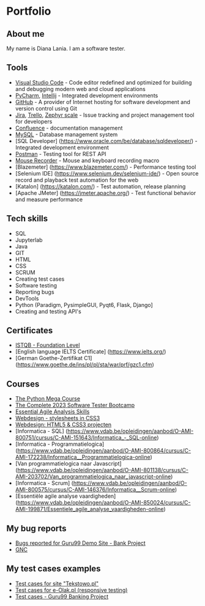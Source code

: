 # Portfolio

## About me
My name is Diana Lania. I am a software tester.

## Tools
  - [Visual Studio Code](https://code.visualstudio.com) - Code editor redefined and optimized for building and debugging modern web and cloud applications  
  - [PyCharm](https://www.jetbrains.com/pycharm/), [Intellij](https://www.jetbrains.com/idea/) - Integrated development environments
  - [GitHub](https://github.com/DianaLania) - A provider of Internet hosting for software development and version control using Git
  - [Jira](https://www.atlassian.com/software/jira0), [Trello](https://trello.com/), [Zephyr scale](https://smartbear.com/test-management/zephyr-scale/) - Issue tracking and project management tool for developers
  - [Confluence](https://www.atlassian.com/software/confluence/) - documentation management
  - [MySQL](https://www.mysql.com/) - Database management system
  - [SQL Developer] (https://www.oracle.com/be/database/sqldeveloper/) - Integrated development environment
  - [Postman](https://www.postman.com/) - Testing tool for REST API
  - [Mouse Recorder](https://www.mouserecorder.com/) - Mouse and keyboard recording macro
  - [Blazemeter] (https://www.blazemeter.com/) - Performance testing tool
  - [Selenium IDE] (https://www.selenium.dev/selenium-ide/) - Open source record and playback test automation for the web
  - [Katalon] (https://katalon.com/) - Test automation, release planning
  - [Apache JMeter] (https://jmeter.apache.org/) - Test functional behavior and measure performance


  

## Tech skills
  - SQL 
  - Jupyterlab
  - Java 
  - GIT
  - HTML
  - CSS    
  - SCRUM
  - Creating test cases
  - Software testing
  - Reporting bugs      
  - DevTools
  - Python (Paradigm, PysimpleGUI, Pyqt6, Flask, Django]
  - Creating and testing API's
 



## Certificates
  - [ISTQB - Foundation Level](https://www.istqb.org/certifications/certified-tester-foundation-level) 
  - [English language IELTS Certificate] (https://www.ielts.org/)
  - [German Goethe-Zertifikat C1] (https://www.goethe.de/ins/pl/pl/sta/war/prf/gzc1.cfm)


## Courses
  - [The Python Mega Course](https://www.udemy.com/course/the-python-mega-course/) 
  - [The Complete 2023 Software Tester Bootcamp](https://www.udemy.com/course/testerbootcamp/?kw=the+complete+2023+softwa&src=sac)
  - [Essential Agile Analysis Skills](https://www.vdab.be/opleidingen/aanbod/O-AMI-850024/cursus/C-AMI-199871/Essentiele_agile_analyse_vaardigheden-online) 
  - [Webdesign - stylesheets in CSS3](https://www.vdab.be/opleidingen/aanbod/O-AMI-800417/cursus/C-AMI-144883/Webdesign_-_stylesheets_in_CSS3-online)
  - [Webdesign: HTML5 & CSS3 projecten](https://www.vdab.be/opleidingen/aanbod/O-AMI-800827/cursus/C-AMI-165239/Webdesign__HTML5_%2526_CSS3_projecten-online)  
  - [Informatica - SQL] (https://www.vdab.be/opleidingen/aanbod/O-AMI-800751/cursus/C-AMI-151643/Informatica_-_SQL-online)
  - [Informatica - Programmatielogica] (https://www.vdab.be/opleidingen/aanbod/O-AMI-800864/cursus/C-AMI-172238/Informatica__Programmatielogica-online)
  - [Van programmatielogica naar Javascript] (https://www.vdab.be/opleidingen/aanbod/O-AMI-801138/cursus/C-AMI-203702/Van_programmatielogica_naar_javascript-online)
  - [Informatica - Scrum] (https://www.vdab.be/opleidingen/aanbod/O-AMI-800575/cursus/C-AMI-146376/Informatica__Scrum-online)
  - [Essentiële agile analyse vaardigheden] (https://www.vdab.be/opleidingen/aanbod/O-AMI-850024/cursus/C-AMI-199871/Essentiele_agile_analyse_vaardigheden-online)



## My bug reports
  - [Bugs reported for Guru99 Demo Site - Bank Project](https://drive.google.com/file/d/1_OIMrUsWhHQH0UySkRRPFyJZ8zO29GT1/view?usp=sharing)
  - [GNC](https://github.com/MagdalenaOlak)

## My test cases examples
  - [Test cases for site "Tekstowo.pl"](https://drive.google.com/file/d/1ntDtBNFb4GHWhssaQyAfjCglTI6xMgkF/view?usp=sharing)
  - [Test cases for e-Olak.pl (responsive testing)](https://docs.google.com/spreadsheets/d/1nDiDnWB8NnpGTpesefPGGXRVDg4kp8OMRUn5wCkN7cg/edit?usp=sharing)
  - [Test cases - Guru99 Banking Project](https://docs.google.com/spreadsheets/d/11daAgpAHfilT4yJQmND4xiHN4xhYMWvIQG5AclEiLaE/edit?usp=sharing)


    




